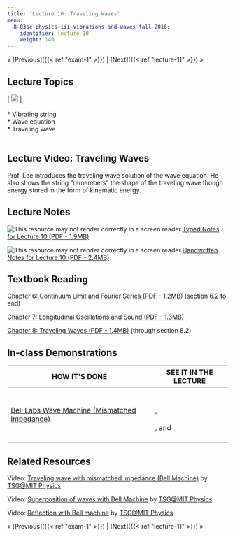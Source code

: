 ```yaml
---
title: 'Lecture 10: Traveling Waves'
menu:
  8-03sc-physics-iii-vibrations-and-waves-fall-2016:
    identifier: lecture-10
    weight: 140
---
```

« [Previous]({{< ref "exam-1" >}}) | [Next]({{< ref "lecture-11" >}}) »

Lecture Topics
--------------

| ![](https://open-learning-course-data.s3.amazonaws.com/8-03sc-physics-iii-vibrations-and-waves-fall-2016/73b37037e6271b6ba5b243eb3fcf8bfb_L10.jpg) | <br><br>*   Vibrating string<br>*   Wave equation<br>*   Traveling wave<br><br> 

Lecture Video: Traveling Waves
------------------------------

Prof. Lee introduces the traveling wave solution of the wave equation. He also shows the string “remembers” the shape of the traveling wave though energy stored in the form of kinematic energy.

Lecture Notes
-------------

![This resource may not render correctly in a screen reader.](/images/inacessible.gif)[Typed Notes for Lecture 10 (PDF - 1.9MB)](https://open-learning-course-data.s3.amazonaws.com/8-03sc-physics-iii-vibrations-and-waves-fall-2016/f972af57120267dbd58b6e225c1ef608_MIT8_03SCF16_Lec10.pdf)

![This resource may not render correctly in a screen reader.](/images/inacessible.gif)[Handwritten Notes for Lecture 10 (PDF - 2.4MB)](https://open-learning-course-data.s3.amazonaws.com/8-03sc-physics-iii-vibrations-and-waves-fall-2016/63f6b1b5b69c9fbd10742e1da53020e3_MIT8_03SCF16_hw_Lec10.pdf)

Textbook Reading
----------------

[Chapter 6: Continuum Limit and Fourier Series (PDF - 1.2MB)](https://open-learning-course-data.s3.amazonaws.com/8-03sc-physics-iii-vibrations-and-waves-fall-2016/651d034b498a5dceecab775b0901fbd4_MIT8_03SCF16_Text_Ch6.pdf) (section 6.2 to end) 

[Chapter 7: Longitudinal Oscillations and Sound (PDF - 1.3MB)](https://open-learning-course-data.s3.amazonaws.com/8-03sc-physics-iii-vibrations-and-waves-fall-2016/5409f0842a35a3e1d29b3fa5ad1ef055_MIT8_03SCF16_Text_Ch7.pdf) 

[Chapter 8: Traveling Waves (PDF - 1.4MB)](https://open-learning-course-data.s3.amazonaws.com/8-03sc-physics-iii-vibrations-and-waves-fall-2016/5d925d6ac6c62059fb2ddd4c289e6bb3_MIT8_03SCF16_Text_Ch8.pdf) (through section 8.2) 

In-class Demonstrations
-----------------------

| HOW IT'S DONE | SEE IT IN THE LECTURE |
| --- | --- |
| [Bell Labs Wave Machine (Mismatched Impedance)](http://tsgphysics.mit.edu/front/?page=demo.php&letnum=C%2027&show=0) | <br><br>,<br><br>, and<br><br> 

Related Resources
-----------------

Video: [Traveling wave with mismatched impedance (Bell Machine)](https://youtu.be/AjzBGC4tGTo) by [TSG@MIT Physics](http://tsgphysics.mit.edu/front/)

Video: [Superposition of waves with Bell Machine](https://youtu.be/BWraEDaVXZM) by [TSG@MIT Physics](http://tsgphysics.mit.edu/front/)

Video: [Reflection with Bell machine](https://youtu.be/YQHbRw_hyz4) by [TSG@MIT Physics](http://tsgphysics.mit.edu/front/)

« [Previous]({{< ref "exam-1" >}}) | [Next]({{< ref "lecture-11" >}}) »